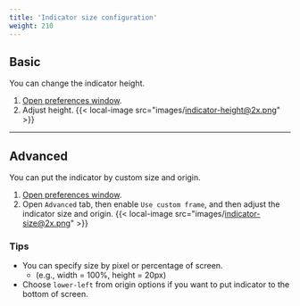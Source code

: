 ```yaml
---
title: 'Indicator size configuration'
weight: 210
---
```


## Basic

You can change the indicator height.

1.  [Open preferences window](../open-preferences-window/).
2.  Adjust height.
    {{< local-image src="images/indicator-height@2x.png" >}}

---

## Advanced

You can put the indicator by custom size and origin.

1.  [Open preferences window](../open-preferences-window/).
2.  Open `Advanced` tab, then enable `Use custom frame`, and then adjust the indicator size and origin.
    {{< local-image src="images/indicator-size@2x.png" >}}

### Tips

-   You can specify size by pixel or percentage of screen.
    -   (e.g., width = 100%, height = 20px)
-   Choose `lower-left` from origin options if you want to put indicator to the bottom of screen.
